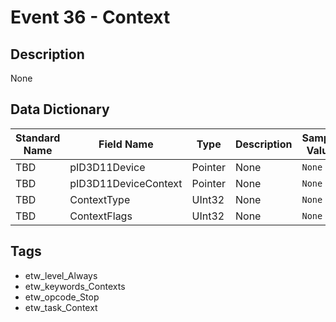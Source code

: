 # Event 36 - Context

## Description
None

## Data Dictionary
|Standard Name|Field Name|Type|Description|Sample Value|
|---|---|---|---|---|
|TBD|pID3D11Device|Pointer|None|`None`|
|TBD|pID3D11DeviceContext|Pointer|None|`None`|
|TBD|ContextType|UInt32|None|`None`|
|TBD|ContextFlags|UInt32|None|`None`|

## Tags
* etw_level_Always
* etw_keywords_Contexts
* etw_opcode_Stop
* etw_task_Context